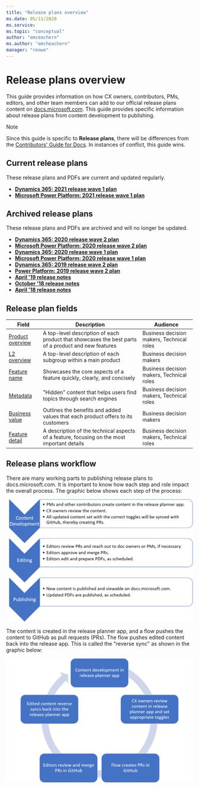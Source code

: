 ```yaml
---
title: "Release plans overview"
ms.date: 05/11/2020
ms.service: 
ms.topic: "conceptual"
author: "emceachern"
ms.author: "emcheachern"
manager: "renwe"
---
```


# Release plans overview

This guide provides information on how CX owners, contributors, PMs, editors, and other team members can add to our official release plans content on [docs.microsoft.com](https://docs.microsoft.com/business-applications-release-notes/). This guide provides specific information about release plans from content development to publishing. 

> [!NOTE]
> Since this guide is specific to **Release plans**, there will be differences from the [Contributors' Guide for Docs](contributors-guide.md). In instances of conflict, this guide wins.

## Current release plans

These release plans and PDFs are current and updated regularly.

- **[Dynamics 365: 2021 release wave 1 plan](https://docs.microsoft.com/dynamics365-release-plan/2021wave1/)**
- **[Microsoft Power Platform: 2021 release wave 1 plan](https://docs.microsoft.com/power-platform-release-plan/2021wave1/)** 

<!--With the **2020 release wave 1 plans**, we implemented to following changes: 
- All release plans release prior to 2019 release wave 2 will no longer be updated.
- **Info about ADO system for updates during publish will be added.**
- Questions about publishing can be sent to the email alias [BAG Release Plans Publishing](mailto:rppub@microsoft.com).-->

<!--| Feature | Notes | PDF |
| -- | -- | -- |
| **[Dynamics 365: 2021 release wave 1 plan](https://docs.microsoft.com/dynamics365-release-plan/2021wave1/)** | Updated regularly. | Updated regularly. |
| **[Microsoft Power Platform: 2021 release wave 1 plan](https://docs.microsoft.com/power-platform-release-plan/2021wave1/)** | Updated regularly. | Updated regularly. |-->

## Archived release plans

These release plans and PDFs are archived and will no longer be updated.

- **[Dynamics 365: 2020 release wave 2 plan](https://docs.microsoft.com/dynamics365-release-plan/2020wave2/)**
- **[Microsoft Power Platform: 2020 release wave 2 plan](https://docs.microsoft.com/power-platform-release-plan/2020wave2/)**
- **[Dynamics 365: 2020 release wave 1 plan](https://docs.microsoft.com/dynamics365-release-plan/2020wave1/index)**
- **[Microsoft Power Platform: 2020 release wave 1 plan](https://docs.microsoft.com/en-us/power-platform-release-plan/2020wave1/)**
- **[Dynamics 365: 2019 release wave 2 plan](https://docs.microsoft.com/dynamics365-release-plan/2019wave2/)**
- **[Power Platform: 2019 release wave 2 plan](https://docs.microsoft.com/power-platform-release-plan/2019wave2/)**
- **[April '19 release notes](https://docs.microsoft.com/business-applications-release-notes/April19/index)**
- **[October '18 release notes](https://docs.microsoft.com/business-applications-release-notes/October18/index)**
- **[April '18 release notes](https://docs.microsoft.com/en-us/business-applications-release-notes/April18/index)** 

<!--With the **2019 release wave 2 plans**, we implemented the following changes:
- Changed the name to "release plans" from "release notes."
- Moved to new repos in GitHub.
- Split the content into two parts: Dynamics 365 and Power Platform. This includes publishing two separate PDFs.  
- Introduced the Release Planner app. PMs use this to input their feature information for the release plans. The information is pushed into GitHub and used for the BAG product roadmap. All content is created and updated int he release planner app.-->

<!--| Feature | Notes | PDF |
| -- | -- | -- |
| **[Dynamics 365: 2019 release wave 2 plan](https://docs.microsoft.com/dynamics365-release-plan/2019wave2/)** | This release plan is archived, and will no longer be updated. | No longer updated. |
| **[Power Platform: 2019 release wave 2 plan](https://docs.microsoft.com/power-platform-release-plan/2019wave2/)** | This release plan is archived, and will no longer be updated. | No longer updated.|
| **[April '19 release notes](https://docs.microsoft.com/business-applications-release-notes/April19/index)** | This release plan is archived, and will no longer be updated. | No longer updated. |
| **[October '18 release notes](https://docs.microsoft.com/business-applications-release-notes/October18/index)** | This release plan is archived, and will no longer be updated. | No longer updated. |
| **[April '18 release notes](https://docs.microsoft.com/business-applications-release-notes/April18/index)** | This release plan is archived, and will no longer be updated. | No longer updated. | -->

## Release plan fields

| Field | Description | Audience |
| ----- | ----- | -----|
| [Product overview](product-overview.md) | A top-level description of each product that showcases the best parts of a product and new features | Business decision makers, Technical roles |
| [L2 overview](L2-overview.md) | A top-level description of each subgroup within a main product | Business decision makers |
| [Feature name](feature-name.md) | Showcases the core aspects of a feature quickly, clearly, and concisely | Business decision makers, Technical roles |
| [Metadata](metadata.md) | "Hidden" content that helps users find topics through search engines | Business decision makers, Technical roles |
| [Business value](business-value.md) | Outlines the benefits and added values that each product offers to its customers | Business decision makers |
| [Feature detail](feature-detail.md) | A description of the technical aspects of a feature, focusing on the most important details | Business decision makers, Technical roles | 


## Release plans workflow

There are many working parts to publishing release plans to docs.microsoft.com. It is important to know how each step and role impact the overall process. The graphic below shows each step of the process:  

![Workflow](media/workflow.png "Workflow")

The content is created in the release planner app, and a flow pushes the content to GitHub as pull requests (PRs). The flow pushes edited content back into the release app. This is called the "reverse sync" as shown in the graphic below:  

![Workflow process](media/workflowprocess.png "Workflow process")

